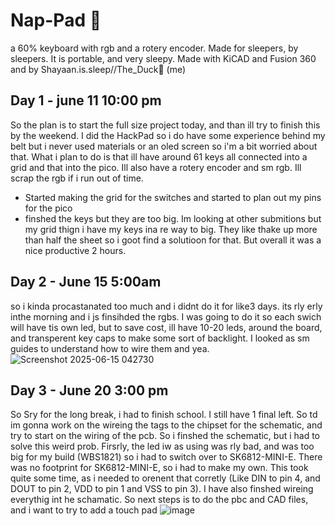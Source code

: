 # **Nap-Pad 🛌**
a 60% keyboard with rgb and a rotery encoder. Made for sleepers, by sleepers. It is portable, and very sleepy. Made with KiCAD and Fusion 360 and by Shayaan.is.sleep//The_Duck🦆 (me)

## Day 1 - june 11 10:00 pm
So the plan is to start the full size project today, and than ill try to finish this by the weekend. I did the HackPad so i do have some experience behind my belt but i never used materials or an oled screen so i'm a bit worried about that. What i plan to do is that ill have around 61 keys all connected into a grid and that into the pico. Ill also have a rotery encoder and sm rgb. Ill scrap the rgb if i run out of time.
- Started making the grid for the switches and started to plan out my pins for the pico
- finshed the keys but they are too big. Im looking at other submitions but my grid thign i have my keys ina re way to big. They like thake up more than half the sheet so i goot find a solutioon for that. But overall it was a nice productive 2 hours.

## Day 2 - June 15 5:00am
so i kinda procastanated too much and i didnt do it for like3 days. its rly erly inthe morning and i js finsihded the rgbs. I was going to do it so each swich will have tis own led, but to save cost, ill have 10-20 leds, around the board, and transperent key caps to make some sort of backlight. I looked as sm guides to understand how to wire them and yea. 
![Screenshot 2025-06-15 042730](https://github.com/user-attachments/assets/18774635-9bae-4fa1-a434-80ccb6124f04)

## Day 3 - June 20 3:00 pm
So Sry for the long break, i had to finish school. I still have 1 final left. So td im gonna work on the wireing the tags to the chipset for the schematic, and try to start on the wiring of the pcb. So i finshed the schematic, but i had to solve this weird prob. Firsrly, the led iw as using was rly bad, and was too big for my build (WBS1821) so i had to switch over to SK6812-MINI-E. There was no footprint for SK6812-MINI-E, so i had to make my own. This took quite some time, as i needed to orenent that corretly (Like DIN to pin 4, and DOUT to pin 2, VDD to pin 1 and VSS to pin 3). I have also finshed wireing everythig int he schamatic. So next steps is to do the pbc and CAD files, and i want to try to add a touch pad ![image](https://github.com/user-attachments/assets/377487ba-7ccc-42ee-9681-0ea5b08beca9)

